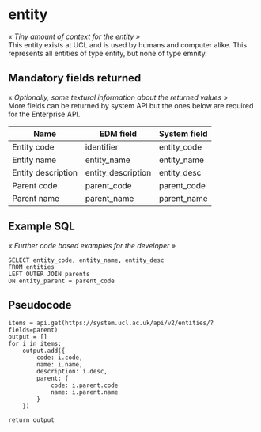 # <ENTITY> entity

*« Tiny amount of context for the entity »*  
This entity exists at UCL and is used by humans and computer alike. This represents all entities of type entity, but none of type emnity.

## Mandatory fields returned

« *Optionally, some textural information about the returned values* »  
More fields can be returned by system API but the ones below are required for the Enterprise API.

| Name               | EDM field           | System field    |
|--------------------|---------------------|-----------------|
| Entity code        | identifier          | entity_code     |
| Entity name	     | entity_name         | entity_name     |
| Entity description | entity_description  | entity_desc     |
| Parent code        | parent_code         | parent_code     |
| Parent name        | parent_name         | parent_name     |

## Example SQL

*« Further code based examples for the developer »*

    SELECT entity_code, entity_name, entity_desc
    FROM entities
    LEFT OUTER JOIN parents
    ON entity_parent = parent_code


## Pseudocode

    items = api.get(https://system.ucl.ac.uk/api/v2/entities/?fields=parent)
    output = []
    for i in items:
        output.add({
            code: i.code,
            name: i.name,
            description: i.desc,
            parent: {
                code: i.parent.code
                name: i.parent.name
            }
        })

    return output